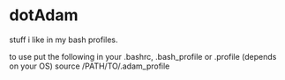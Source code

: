 dotAdam
=======

stuff i like in my bash profiles.

to use put the following in your .bashrc, .bash_profile or .profile (depends on your OS)
   source /PATH/TO/.adam_profile